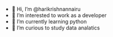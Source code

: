 - 👋 Hi, I’m @harikrishnannairu
- 👀 I’m interested to work as a developer
- 🌱 I’m currently learning python
- 💞️ I’m curious to study data analatics 

<!---
harikrishnannairu/harikrishnannairu is a ✨ special ✨ repository because its `README.md` (this file) appears on your GitHub profile.
You can click the Preview link to take a look at your changes.
--->

